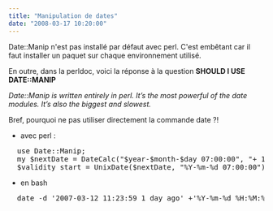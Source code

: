 ```yaml
---
title: "Manipulation de dates"
date: "2008-03-17 10:20:00"
---
```

Date::Manip n'est pas installé par défaut avec perl. C'est embêtant car il faut installer un paquet sur chaque environnement utilisé.

En outre, dans la perldoc, voici la réponse à la question <span style="font-weight:bold;">SHOULD I USE DATE::MANIP</span>

<span style="font-style:italic;">Date::Manip is written entirely in perl.  It’s the most powerful of the
       date modules.  It’s also the biggest and slowest.
</span>

Bref, pourquoi ne pas utiliser directement la commande date ?!

* avec perl :

<pre>
  use Date::Manip;
  my $nextDate = DateCalc("$year-$month-$day 07:00:00", "+ 1 day");
  $validity_start = UnixDate($nextDate, "%Y-%m-%d 07:00:00");
</pre>

* en bash

<pre>
  date -d '2007-03-12 11:23:59 1 day ago' +'%Y-%m-%d %H:%M:%S'
</pre>

